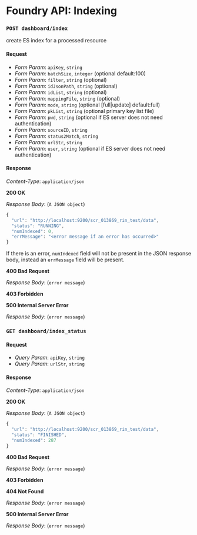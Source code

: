 # Foundry API: Indexing

### `POST dashboard/index`

create ES index for a processed resource

#### Request

* _Form Param_: `apiKey`, `string` 
* _Form Param_: `batchSize`, `integer`  \(optional default:100\)
* _Form Param_: `filter`, `string` \(optional\)
* _Form Param_: `idJsonPath`, `string`  \(optional\)
* _Form Param_: `idList`, `string` \(optional\)
* _Form Param_: `mappingFile`, `string`  \(optional\)
* _Form Param_: `mode`, `string` \(optional \[full\|update\] default:full\)
* _Form Param_: `pkList`, `string` \(optional primary key list file\)
* _Form Param_: `pwd`, `string`  \(optional if ES server does not need authentication\)
* _Form Param_: `sourceID`, `string` 
* _Form Param_: `status2Match`, `string` 
* _Form Param_: `urlStr`, `string` 
* _Form Param_: `user`, `string` \(optional if ES server does not need authentication\)

#### Response

_Content-Type_: `application/json`

**200 OK**

_Response Body_: \(`A JSON object`\)

```javascript
{
  "url": "http://localhost:9200/scr_013869_rin_test/data",
  "status": "RUNNING",
  "numIndexed": 0,
  "errMessage": "<error message if an error has occurred>"
}
```

If there is an error, `numIndexed` field will not be present in the JSON response body, instead an `errMessage` field will be present.

**400 Bad Request**

_Response Body_: \(`error message`\)

**403 Forbidden**

**500 Internal Server Error**

_Response Body_: \(`error message`\)

### `GET dashboard/index_status`

#### Request

* _Query Param_: `apiKey`, `string` 
* _Query Param_: `urlStr`, `string` 

#### Response

_Content-Type_: `application/json`

**200 OK**

_Response Body_: \(`A JSON object`\)

```javascript
{
  "url": "http://localhost:9200/scr_013869_rin_test/data",
  "status": "FINISHED",
  "numIndexed": 287
}
```

**400 Bad Request**

_Response Body_: \(`error message`\)

**403 Forbidden**

**404 Not Found**

_Response Body_: \(`error message`\)

**500 Internal Server Error**

_Response Body_: \(`error message`\)

